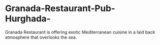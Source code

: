 # Granada-Restaurant-Pub-Hurghada-
Granada Restaurant is offering exotic Mediterranean cuisine in a laid back atmosphere that overlooks the sea.
